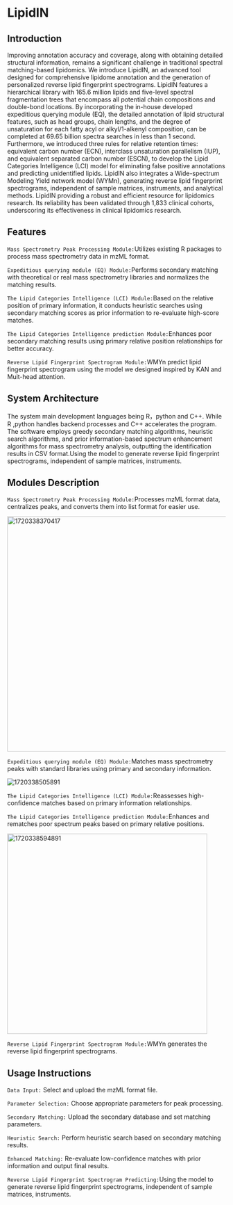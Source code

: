 LipidIN
===
Introduction
---
Improving annotation accuracy and coverage, along with obtaining detailed structural information, remains a significant challenge in traditional spectral matching-based lipidomics. We introduce LipidIN, an advanced tool designed for comprehensive lipidome annotation and the generation of personalized reverse lipid fingerprint spectrograms. LipidIN features a hierarchical library with 165.6 million lipids and five-level spectral fragmentation trees that encompass all potential chain compositions and double-bond locations. By incorporating the in-house developed expeditious querying module (EQ), the detailed annotation of lipid structural features, such as head groups, chain lengths, and the degree of unsaturation for each fatty acyl or alkyl/1-alkenyl composition, can be completed at 69.65 billion spectra searches in less than 1 second. Furthermore, we introduced three rules for relative retention times: equivalent carbon number (ECN), interclass unsaturation parallelism (IUP), and equivalent separated carbon number (ESCN), to develop the Lipid Categories Intelligence (LCI) model for eliminating false positive annotations and predicting unidentified lipids. LipidIN also integrates a Wide-spectrum Modeling Yield network model (WYMn), generating reverse lipid fingerprint spectrograms, independent of sample matrices, instruments, and analytical methods. LipidIN  providing a robust and efficient resource for lipidomics research. Its reliability has been validated through 1,833 clinical cohorts, underscoring its effectiveness in clinical lipidomics research.

Features
---
        
`Mass Spectrometry Peak Processing Module:`Utilizes existing R packages to process mass spectrometry data in mzML format.
        
`Expeditious querying module (EQ) Module:`Performs secondary matching with theoretical or real mass spectrometry libraries and normalizes the matching results.

`The Lipid Categories Intelligence (LCI) Module:`Based on the relative position of primary information, it conducts heuristic searches using secondary matching scores as prior information to re-evaluate high-score matches.

`The Lipid Categories Intelligence prediction Module:`Enhances poor secondary matching results using primary relative position relationships for better accuracy.

`Reverse Lipid Fingerprint Spectrogram Module:`WMYn predict  lipid fingerprint spectrogram using the model  we designed inspired by KAN and Muit-head attention.

System Architecture
---
The system  main development languages being R，python and C++. While R ,python handles backend processes and C++ accelerates the program. The software employs greedy secondary matching algorithms, heuristic search algorithms, and prior information-based spectrum enhancement algorithms for mass spectrometry analysis, outputting the identification results in CSV format.Using the model to generate reverse lipid fingerprint spectrograms, independent of sample matrices, instruments.

Modules Description
---
`Mass Spectrometry Peak Processing Module:`Processes mzML format data, centralizes peaks, and converts them into list format for easier use.

<img width="541" alt="1720338370417" src="https://github.com/LinShuhaiLAB/LipidIN/assets/154107118/9cd2a838-af8d-4860-9ac5-b3598698c5ff">

`Expeditious querying module (EQ) Module:`Matches mass spectrometry peaks with standard libraries using primary and secondary information.

![1720338505891](https://github.com/LinShuhaiLAB/LipidIN/assets/154107118/bc5770a9-68f8-400e-91b9-980c7b4358ab)

`The Lipid Categories Intelligence (LCI) Module:`Reassesses high-confidence matches based on primary information relationships.

`The Lipid Categories Intelligence prediction Module:`Enhances and rematches poor spectrum peaks based on primary relative positions.

<img width="461" alt="1720338594891" src="https://github.com/LinShuhaiLAB/LipidIN/assets/154107118/752454f8-7e30-42a0-9386-e8db526eefa6">

`Reverse Lipid Fingerprint Spectrogram Module:`WMYn generates the reverse lipid fingerprint spectrograms.

Usage Instructions
---
`Data Input:` Select and upload the mzML format file.

`Parameter Selection:` Choose appropriate parameters for peak processing.

`Secondary Matching:` Upload the secondary database and set matching parameters.

`Heuristic Search:` Perform heuristic search based on secondary matching results.

`Enhanced Matching:` Re-evaluate low-confidence matches with prior information and output final results.

`Reverse Lipid Fingerprint Spectrogram Predicting:`Using the model to generate reverse lipid fingerprint spectrograms, independent of sample matrices, instruments.
